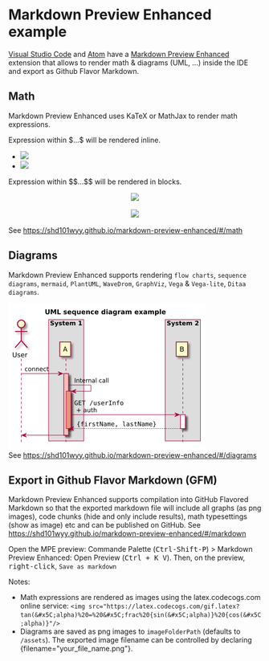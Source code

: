 # Markdown Preview Enhanced example
  
  
[Visual Studio Code](https://code.visualstudio.com ) and [Atom](https://atom.io ) have a [Markdown Preview Enhanced](https://shd101wyy.github.io/markdown-preview-enhanced ) extension that allows to render math & diagrams (UML, ...) inside the IDE and export as Github Flavor Markdown.
  
## Math
  
  
Markdown Preview Enhanced uses KaTeX or MathJax to render math expressions. 
  
Expression within \$...\$ will be rendered inline.
  
* <img src="https://latex.codecogs.com/gif.latex?cos^2(&#x5C;alpha)%20+%20sin^2(&#x5C;alpha)%20=%201"/>
* <img src="https://latex.codecogs.com/gif.latex?tan(&#x5C;alpha)%20=%20&#x5C;frac%20{sin(&#x5C;alpha)}%20{cos(&#x5C;alpha)}"/>
  
Expression within \$\$...\$\$ will be rendered in blocks.
  
<p align="center"><img src="https://latex.codecogs.com/gif.latex?cos^2(&#x5C;alpha)%20+%20sin^2(&#x5C;alpha)%20=%201"/></p>  
  
<p align="center"><img src="https://latex.codecogs.com/gif.latex?tan(&#x5C;alpha)%20=%20&#x5C;frac%20{sin(&#x5C;alpha)}%20{cos(&#x5C;alpha)}"/></p>  
  
  
See https://shd101wyy.github.io/markdown-preview-enhanced/#/math
  
  
## Diagrams
  
  
Markdown Preview Enhanced supports rendering `flow charts`, `sequence diagrams`, `mermaid`, `PlantUML`, `WaveDrom`, `GraphViz`, `Vega` & `Vega-lite`, `Ditaa diagrams`.
  

![](assets/1fdaa2e0d2a717311dc056558dc0fed10.png?0.18158348911078548)  
See https://shd101wyy.github.io/markdown-preview-enhanced/#/diagrams
  
## Export in Github Flavor Markdown (GFM)
  
  
Markdown Preview Enhanced supports compilation into GitHub Flavored Markdown so that the exported markdown file will include all graphs (as png images), code chunks (hide and only include results), math typesettings (show as image) etc and can be published on GitHub.
See https://shd101wyy.github.io/markdown-preview-enhanced/#/markdown
  
Open the MPE preview: Commande Palette (<kbd>Ctrl-Shift-P</kbd>) > Markdown Preview Enhanced: Open Preview (<kbd>Ctrl + K V</kbd>). Then, on the preview, <kbd>right-click</kbd>, `Save as markdown`
  
Notes: 
- Math expressions are rendered as images using the latex.codecogs.com online service: `<img src="https://latex.codecogs.com/gif.latex?tan(&#x5C;alpha)%20=%20&#x5C;frac%20{sin(&#x5C;alpha)}%20{cos(&#x5C;alpha)}"/>`
- Diagrams are saved as png images to `imageFolderPath` (defaults to `/assets`). The exported image filename can be controlled by declaring {filename="your_file_name.png"}.
  